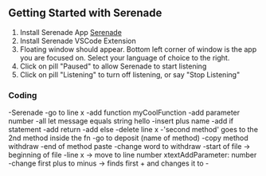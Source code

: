 ## Getting Started with Serenade
1. Install Serenade App [Serenade](https://serenade.ai/docs/#installation)
2. Install Serenade VSCode Extension
3. Floating window should appear. Bottom left corner of window is the app you are focused on. Select your language of choice to the right.
4. Click on pill "Paused" to allow Serenade to start listening
5. Click on pill "Listening" to turn off listening, or say "Stop Listening"
### Coding
-Serenade
-go to line x
-add function myCoolFunction
-add parameter number
-all let message equals string hello
-insert plus name
-add if statement
-add return
-add else
-delete line x
-'second method' goes to the 2nd method inside the fn
-go to deposit (name of method)
-copy method withdraw
-end of method paste
-change word to withdraw
-start of file -> beginning of file
-line x -> move to line number xtextAddParameter: number
-change first plus to minus -> finds first + and changes it to -